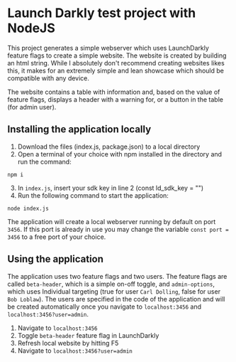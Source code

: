 # Launch Darkly test project with NodeJS

This project generates a simple webserver which uses LaunchDarkly feature flags to create a simple website. The website is created by building an html string. While I absolutely don't recommend creating websites likes this, it makes for an extremely simple and lean showcase which should be compatible with any device. 

The website contains a table with information and, based on the value of feature flags, displays a header with a warning for, or a button in the table (for admin user).

## Installing the application locally

1. Download the files (index.js, package.json) to a local directory
2. Open a terminal of your choice with npm installed in the directory and run the command:
```
npm i
```
3. In `index.js`, insert your sdk key in line 2 (const ld_sdk_key = "")
4. Run the following command to start the application:
```
node index.js
```

The application will create a local webserver running by default on port `3456`. If this port is already in use you may change the variable `const port = 3456` to a free port of your choice.

## Using the application

The application uses two feature flags and two users. The feature flags are called `beta-header`, which is a simple on-off toggle, and `admin-options`, which uses Individual targeting (true for user `Carl Dolling`, false for user `Bob Loblaw`). The users are specified in the code of the application and will be created automatically once you navigate to `localhost:3456` and `localhost:3456?user=admin`. 

1. Navigate to `localhost:3456`
2. Toggle `beta-header` feature flag in LaunchDarkly
3. Refresh local website by hitting F5
4. Navigate to `localhost:3456?user=admin`

